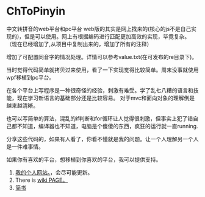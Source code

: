 # ChToPinyin
中文转拼音的web平台和pc平台
web版的其实是网上找来的(核心的js不是自己实现的)，但是可以使用。网上有根据编码进行匹配更加高效的实现，毕竟复杂。
（现在已经增加了,从项目中复制出来的，增加了所有的注释）

增加了可配置同音字的情况处理。详情可以参考value.txt(在可发布的re目录下)。


当时觉得代码简单就拷贝过来使用，看了一下实现觉得比较简单。周末没事就使用wpf移植到pc平台。


在各个平台上写程序是一种很奇怪的经验，刺激有难受。学了乱七八糟的语言和技能，现在学习新语言的基础部分还是比较容易。
对于mvc和面向对象的理解倒是越来越清晰。



也可以写简单的算法，混乱的if判断和for循环让人觉得很刺激，但事实上犯了错自己都不知道，编译器也不知道，电脑是个傻傻的东西，疯狂的运行就一直running.

分享这些代码的，如果有人看了，你看不懂就是我的问题。让一个人理解另一个人是一件难事情。




如果你有喜欢的平台，想移植到你喜欢的平台，我可以提供支持。


1. [我的个人网站。](http://yfor.sinaapp.com/)，会尽可能更新。
2. There is [wiki PAGE。](https://github.com/yfor/ChToPinyin/wiki) 
3. [简书](http://www.jianshu.com/users/239b78e02402/latest_articles)


